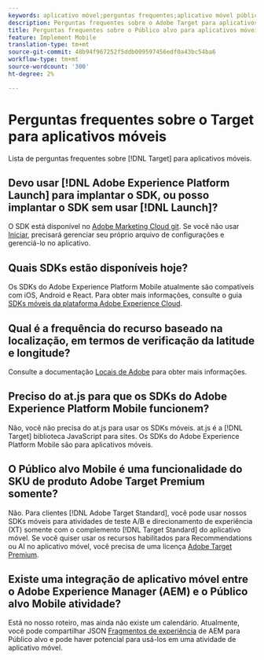 ```yaml
---
keywords: aplicativo móvel;perguntas frequentes;aplicativo móvel público alvo;aplicativo móvel
description: Perguntas frequentes sobre o Adobe Target para aplicativos móveis.
title: Perguntas frequentes sobre o Público alvo para aplicativos móveis
feature: Implement Mobile
translation-type: tm+mt
source-git-commit: 48b94f967252f5ddb009597456edf0a43bc54ba6
workflow-type: tm+mt
source-wordcount: '300'
ht-degree: 2%

---
```



# Perguntas frequentes sobre o Target para aplicativos móveis

Lista de perguntas frequentes sobre [!DNL Target] para aplicativos móveis.

## Devo usar [!DNL Adobe Experience Platform Launch] para implantar o SDK, ou posso implantar o SDK sem usar [!DNL Launch]?

O SDK está disponível no [Adobe Marketing Cloud git](https://github.com/Adobe-Marketing-Cloud/acp-sdks/). Se você não usar [Iniciar](https://experienceleague.adobe.com/docs/launch/using/overview.html), precisará gerenciar seu próprio arquivo de configurações e gerenciá-lo no aplicativo.

## Quais SDKs estão disponíveis hoje?

Os SDKs do Adobe Experience Platform Mobile atualmente são compatíveis com iOS, Android e React. Para obter mais informações, consulte o guia [SDKs móveis da plataforma Adobe Experience Cloud](https://aep-sdks.gitbook.io/docs/).

## Qual é a frequência do recurso baseado na localização, em termos de verificação da latitude e longitude?

Consulte a documentação [Locais de Adobe](https://placesdocs.com/places-services-by-adobe-documentation/) para obter mais informações.

## Preciso do at.js para que os SDKs do Adobe Experience Platform Mobile funcionem?

Não, você não precisa do at.js para usar os SDKs móveis. at.js é a [!DNL Target] biblioteca JavaScript para sites. Os SDKs do Adobe Experience Platform Mobile são para aplicativos móveis.

## O Público alvo Mobile é uma funcionalidade do SKU de produto Adobe Target Premium somente?

Não. Para clientes [!DNL Adobe Target Standard], você pode usar nossos SDKs móveis para atividades de teste A/B e direcionamento de experiência (XT) somente com o complemento [!DNL Target Standard] do aplicativo móvel. Se você quiser usar os recursos habilitados para Recommendations ou AI no aplicativo móvel, você precisa de uma licença [Adobe Target Premium](/help/c-intro/intro.md#premium).

## Existe uma integração de aplicativo móvel entre o Adobe Experience Manager (AEM) e o Público alvo Mobile atividade?

Está no nosso roteiro, mas ainda não existe um calendário. Atualmente, você pode compartilhar JSON [Fragmentos de experiência](/help/c-experiences/c-manage-content/aem-experience-fragments.md) de AEM para Público alvo e pode haver potencial para usá-los em uma atividade de aplicativo móvel.
